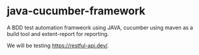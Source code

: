 # java-cucumber-framework
A BDD test automation framweork using JAVA, cucumber using maven as a build tool and extent-report for reporting.

We will be testing https://restful-api.dev/.

